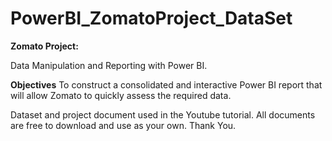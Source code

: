 # PowerBI_ZomatoProject_DataSet

**Zomato Project:**

Data Manipulation and Reporting with Power BI.

**Objectives**
To construct a consolidated and interactive Power BI report that will allow Zomato to quickly assess the required data.

Dataset and project document used in the Youtube tutorial. All documents are free to download and use as your own.
Thank You.
